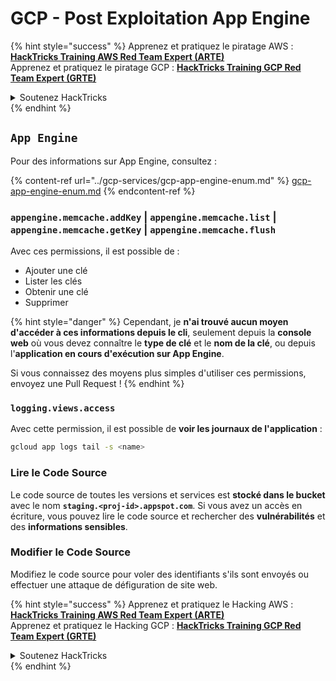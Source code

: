 # GCP - Post Exploitation App Engine

{% hint style="success" %}
Apprenez et pratiquez le piratage AWS :<img src="/.gitbook/assets/image.png" alt="" data-size="line">[**HackTricks Training AWS Red Team Expert (ARTE)**](https://training.hacktricks.xyz/courses/arte)<img src="/.gitbook/assets/image.png" alt="" data-size="line">\
Apprenez et pratiquez le piratage GCP : <img src="/.gitbook/assets/image (2).png" alt="" data-size="line">[**HackTricks Training GCP Red Team Expert (GRTE)**<img src="/.gitbook/assets/image (2).png" alt="" data-size="line">](https://training.hacktricks.xyz/courses/grte)

<details>

<summary>Soutenez HackTricks</summary>

* Consultez les [**plans d'abonnement**](https://github.com/sponsors/carlospolop) !
* **Rejoignez le** 💬 [**groupe Discord**](https://discord.gg/hRep4RUj7f) ou le [**groupe Telegram**](https://t.me/peass) ou **suivez-nous** sur **Twitter** 🐦 [**@hacktricks\_live**](https://twitter.com/hacktricks\_live)**.**
* **Partagez des astuces de piratage en soumettant des PRs aux dépôts GitHub** [**HackTricks**](https://github.com/carlospolop/hacktricks) et [**HackTricks Cloud**](https://github.com/carlospolop/hacktricks-cloud).

</details>
{% endhint %}

## `App Engine`

Pour des informations sur App Engine, consultez :

{% content-ref url="../gcp-services/gcp-app-engine-enum.md" %}
[gcp-app-engine-enum.md](../gcp-services/gcp-app-engine-enum.md)
{% endcontent-ref %}

### `appengine.memcache.addKey` | `appengine.memcache.list` | `appengine.memcache.getKey` | `appengine.memcache.flush`

Avec ces permissions, il est possible de :

* Ajouter une clé
* Lister les clés
* Obtenir une clé
* Supprimer

{% hint style="danger" %}
Cependant, je **n'ai trouvé aucun moyen d'accéder à ces informations depuis le cli**, seulement depuis la **console web** où vous devez connaître le **type de clé** et le **nom de la clé**, ou depuis l'**application en cours d'exécution sur App Engine**.

Si vous connaissez des moyens plus simples d'utiliser ces permissions, envoyez une Pull Request !
{% endhint %}

### `logging.views.access`

Avec cette permission, il est possible de **voir les journaux de l'application** :
```bash
gcloud app logs tail -s <name>
```
### Lire le Code Source

Le code source de toutes les versions et services est **stocké dans le bucket** avec le nom **`staging.<proj-id>.appspot.com`**. Si vous avez un accès en écriture, vous pouvez lire le code source et rechercher des **vulnérabilités** et des **informations sensibles**.

### Modifier le Code Source

Modifiez le code source pour voler des identifiants s'ils sont envoyés ou effectuer une attaque de défiguration de site web.

{% hint style="success" %}
Apprenez et pratiquez le Hacking AWS :<img src="/.gitbook/assets/image.png" alt="" data-size="line">[**HackTricks Training AWS Red Team Expert (ARTE)**](https://training.hacktricks.xyz/courses/arte)<img src="/.gitbook/assets/image.png" alt="" data-size="line">\
Apprenez et pratiquez le Hacking GCP : <img src="/.gitbook/assets/image (2).png" alt="" data-size="line">[**HackTricks Training GCP Red Team Expert (GRTE)**<img src="/.gitbook/assets/image (2).png" alt="" data-size="line">](https://training.hacktricks.xyz/courses/grte)

<details>

<summary>Soutenez HackTricks</summary>

* Consultez les [**plans d'abonnement**](https://github.com/sponsors/carlospolop) !
* **Rejoignez le** 💬 [**groupe Discord**](https://discord.gg/hRep4RUj7f) ou le [**groupe Telegram**](https://t.me/peass) ou **suivez-nous** sur **Twitter** 🐦 [**@hacktricks\_live**](https://twitter.com/hacktricks\_live)**.**
* **Partagez des astuces de hacking en soumettant des PRs aux** [**HackTricks**](https://github.com/carlospolop/hacktricks) et [**HackTricks Cloud**](https://github.com/carlospolop/hacktricks-cloud) repos GitHub.

</details>
{% endhint %}
